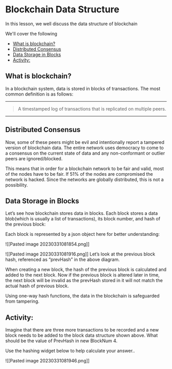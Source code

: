 # Blockchain Data Structure

In this lesson, we well discuss the data structure of blockchain

We'll cover the following

-   [What is blockchain?](https://www.educative.io/courses/hands-on-blockchain-hyperledger-fabric/7nA1nGn3V6A#What-is-blockchain?)
-   [Distributed Consensus](https://www.educative.io/courses/hands-on-blockchain-hyperledger-fabric/7nA1nGn3V6A#Distributed-Consensus)
-   [Data Storage in Blocks](https://www.educative.io/courses/hands-on-blockchain-hyperledger-fabric/7nA1nGn3V6A#Data-Storage-in-Blocks)
-   [Activity:](https://www.educative.io/courses/hands-on-blockchain-hyperledger-fabric/7nA1nGn3V6A#Activity:)

## What is blockchain?[](https://www.educative.io/courses/hands-on-blockchain-hyperledger-fabric/7nA1nGn3V6A#What-is-blockchain?)

In a blockchain system, data is stored in blocks of transactions. The most common definition is as follows:

---

> A timestamped log of transactions that is replicated on multiple peers.

---

## Distributed Consensus[](https://www.educative.io/courses/hands-on-blockchain-hyperledger-fabric/7nA1nGn3V6A#Distributed-Consensus)

Now, some of these peers might be evil and intentionally report a tampered version of blockchain data. The entire network uses democracy to come to a consensus on the current state of data and any non-conformant or outlier peers are ignored/blocked.

This means that in order for a blockchain network to be fair and valid, most of the nodes have to be fair. If 51% of the nodes are compromised the network is hacked. Since the networks are globally distributed, this is not a possibility.

## Data Storage in Blocks[](https://www.educative.io/courses/hands-on-blockchain-hyperledger-fabric/7nA1nGn3V6A#Data-Storage-in-Blocks)

Let’s see how blockchain stores data in blocks. Each block stores a data blob(which is usually a list of transactions), its block number, and hash of the previous block:

Each block is represented by a json object here for better understanding:

![[Pasted image 20230331081854.png]]

![[Pasted image 20230331081916.png]]
Let’s look at the previous block hash, referenced as “prevHash” in the above diagram.

When creating a new block, the hash of the previous block is calculated and added to the next block. Now if the previous block is altered later in time, the next block will be invalid as the prevHash stored in it will not match the actual hash of previous block.

Using one-way hash functions, the data in the blockchain is safeguarded from tampering.

## Activity:[](https://www.educative.io/courses/hands-on-blockchain-hyperledger-fabric/7nA1nGn3V6A#Activity:)

Imagine that there are three more transactions to be recorded and a new block needs to be added to the block data structure shown above. What should be the value of PrevHash in new BlockNum 4.

Use the hashing widget below to help calculate your answer..


![[Pasted image 20230331081946.png]]

